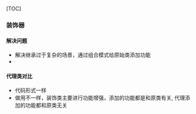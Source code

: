 [TOC]

### 装饰器

#### 解决问题
- 解决继承过于复杂的场景，通过组合模式给原始类添加功能
- 


#### 代理类对比
- 代码形式一样
- 做用不一样，装饰类主要进行功能增强，添加的功能都是和原类有关, 代理添加的功能都和原类无关